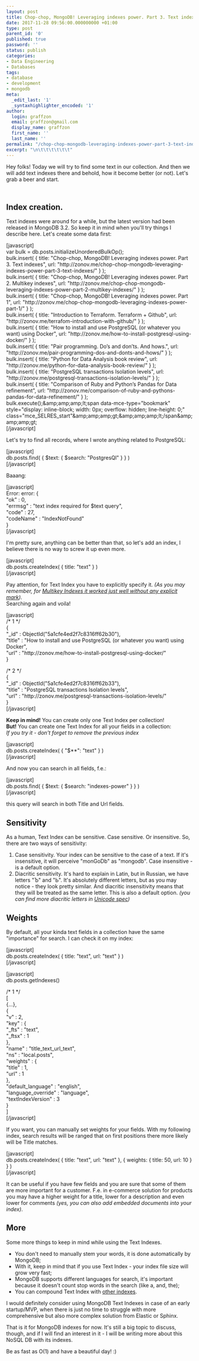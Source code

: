 ```yaml
---
layout: post
title: Chop-chop, MongoDB! Leveraging indexes power. Part 3. Text indexes
date: 2017-11-28 09:56:00.000000000 +01:00
type: post
parent_id: '0'
published: true
password: ''
status: publish
categories:
- Data Engineering
- Databases
tags:
- database
- development
- mongodb
meta:
  _edit_last: '1'
  _syntaxhighlighter_encoded: '1'
author:
  login: graffzon
  email: graffzon@gmail.com
  display_name: graffzon
  first_name: ''
  last_name: ''
permalink: "/chop-chop-mongodb-leveraging-indexes-power-part-3-text-indexes/"
excerpt: "\n\t\t\t\t\t\t"
---
```

<p>
				Hey folks! Today we will try to find some text in our collection. And then we will add text indexes there and behold, how it become better (or not). Let's grab a beer and start.</p>
<h2><!--more--><br />
Index creation.</h2>
<p>Text indexes were around for a while, but the latest version had been released in MongoDB 3.2. So keep it in mind when you'll try things I describe here. Let's create some data first:</p>
<p>[javascript]<br />
var bulk = db.posts.initializeUnorderedBulkOp();<br />
bulk.insert( { title: &quot;Chop-chop, MongoDB! Leveraging indexes power. Part 3. Text indexes&quot;, url: &quot;http://zonov.me/chop-chop-mongodb-leveraging-indexes-power-part-3-text-indexes/&quot; } );<br />
bulk.insert( { title: &quot;Chop-chop, MongoDB! Leveraging indexes power. Part 2. Multikey indexes&quot;, url: &quot;http://zonov.me/chop-chop-mongodb-leveraging-indexes-power-part-2-multikey-indexes/&quot; } );<br />
bulk.insert( { title: &quot;Chop-chop, MongoDB! Leveraging indexes power. Part 1&quot;, url: &quot;http://zonov.me/chop-chop-mongodb-leveraging-indexes-power-part-1/&quot; } );<br />
bulk.insert( { title: &quot;Introduction to Terraform. Terraform + Github&quot;, url: &quot;http://zonov.me/terrafom-introduction-with-github/&quot; } );<br />
bulk.insert( { title: &quot;How to install and use PostgreSQL (or whatever you want) using Docker&quot;, url: &quot;http://zonov.me/how-to-install-postgresql-using-docker/&quot; } );<br />
bulk.insert( { title: &quot;Pair programming. Do’s and don’ts. And hows.&quot;, url: &quot;http://zonov.me/pair-programming-dos-and-donts-and-hows/&quot; } );<br />
bulk.insert( { title: &quot;Python for Data Analysis book review&quot;, url: &quot;http://zonov.me/python-for-data-analysis-book-review/&quot; } );<br />
bulk.insert( { title: &quot;PostgreSQL transactions Isolation levels&quot;, url: &quot;http://zonov.me/postgresql-transactions-isolation-levels/&quot; } );<br />
bulk.insert( { title: &quot;Comparison of Ruby and Python’s Pandas for Data refinement&quot;, url: &quot;http://zonov.me/comparison-of-ruby-and-pythons-pandas-for-data-refinement/&quot; } );<br />
bulk.execute();&amp;amp;amp;amp;lt;span data-mce-type=&quot;bookmark&quot; style=&quot;display: inline-block; width: 0px; overflow: hidden; line-height: 0;&quot; class=&quot;mce_SELRES_start&quot;&amp;amp;amp;amp;gt;&amp;amp;amp;amp;lt;/span&amp;amp;amp;amp;gt;<br />
[/javascript]</p>
<p>Let's try to find all records, where I wrote anything related to PostgreSQL:</p>
<p>[javascript]<br />
db.posts.find( { $text: { $search: &quot;PostgresQl&quot; } } )<br />
[/javascript]</p>
<p>Baaang:</p>
<p>[javascript]<br />
Error: error: {<br />
	&quot;ok&quot; : 0,<br />
	&quot;errmsg&quot; : &quot;text index required for $text query&quot;,<br />
	&quot;code&quot; : 27,<br />
	&quot;codeName&quot; : &quot;IndexNotFound&quot;<br />
}<br />
[/javascript]</p>
<p>I'm pretty sure, anything can be better than that, so let's add an index, I believe there is no way to screw it up even more.</p>
<p>[javascript]<br />
db.posts.createIndex( { title: &quot;text&quot; } )<br />
[/javascript]</p>
<p>Pay attention, for Text Index you have to explicitly specify it. <i>(As you may remember, for <a href="http://zonov.me/chop-chop-mongodb-leveraging-indexes-power-part-2-multikey-indexes/" target="_blank" rel="noopener">Multikey Indexes it worked just well without any explicit mark</a>).</i><br />
Searching again and voila!</p>
<p>[javascript]<br />
/* 1 */<br />
{<br />
&quot;_id&quot; : ObjectId(&quot;5a1cfe4ed2f7c8316ff62b30&quot;),<br />
&quot;title&quot; : &quot;How to install and use PostgreSQL (or whatever you want) using Docker&quot;,<br />
&quot;url&quot; : &quot;http://zonov.me/how-to-install-postgresql-using-docker/&quot;<br />
}</p>
<p>/* 2 */<br />
{<br />
&quot;_id&quot; : ObjectId(&quot;5a1cfe4ed2f7c8316ff62b33&quot;),<br />
&quot;title&quot; : &quot;PostgreSQL transactions Isolation levels&quot;,<br />
&quot;url&quot; : &quot;http://zonov.me/postgresql-transactions-isolation-levels/&quot;<br />
}<br />
[/javascript]</p>
<p><b>Keep in mind!</b> You can create only one Text Index per collection!<br />
<b>But!</b> You can create one Text Index for all your fields in a collection:<br />
<i>If you try it - don't forget to remove the previous index</i></p>
<p>[javascript]<br />
db.posts.createIndex( { &quot;$**&quot;: &quot;text&quot; } )<br />
[/javascript]</p>
<p>And now you can search in all fields, f.e.:</p>
<p>[javascript]<br />
db.posts.find( { $text: { $search: &quot;indexes-power&quot; } } )<br />
[/javascript]</p>
<p>this query will search in both Title and Url fields.</p>
<h2>Sensitivity</h2>
<p>As a human, Text Index can be sensitive. Case sensitive. Or insensitive. So, there are two ways of sensitivity:</p>
<ol>
<li>Case sensitivity. Your index can be sensitive to the case of a text. If it's insensitive, it will perceive "monGoDb" as "mongodb". Case insensitive - is a default option.</li>
<li>Diacritic sensitivity. It's hard to explain in Latin, but in Russian, we have letters "Ъ" and "Ь". It's absolutely different letters, but as you may notice - they look pretty similar. And diacritic insensitivity means that they will be treated as the same letter. This is also a default option. <em>(you can find more diacritic letters in <a href="http://www.unicode.org/Public/8.0.0/ucd/PropList.txt" target="_blank" rel="noopener">Unicode spec</a>)</em></li>
</ol>
<h2>Weights</h2>
<p>By default, all your kinda text fields in a collection have the same "importance" for search. I can check it on my index:</p>
<p>[javascript]<br />
db.posts.createIndex( { title: &quot;text&quot;, url: &quot;text&quot; } )<br />
[/javascript]</p>
<p>[javascript]<br />
db.posts.getIndexes()</p>
<p>/* 1 */<br />
[<br />
    {...},<br />
    {<br />
        &quot;v&quot; : 2,<br />
        &quot;key&quot; : {<br />
            &quot;_fts&quot; : &quot;text&quot;,<br />
            &quot;_ftsx&quot; : 1<br />
        },<br />
        &quot;name&quot; : &quot;title_text_url_text&quot;,<br />
        &quot;ns&quot; : &quot;local.posts&quot;,<br />
        &quot;weights&quot; : {<br />
            &quot;title&quot; : 1,<br />
            &quot;url&quot; : 1<br />
        },<br />
        &quot;default_language&quot; : &quot;english&quot;,<br />
        &quot;language_override&quot; : &quot;language&quot;,<br />
        &quot;textIndexVersion&quot; : 3<br />
    }<br />
]<br />
[/javascript]</p>
<p>If you want, you can manually set weights for your fields. With my following index, search results will be ranged that on first positions there more likely will be Title matches.</p>
<p>[javascript]<br />
db.posts.createIndex( { title: &quot;text&quot;, url: &quot;text&quot; }, { weights: { title: 50, url: 10 } } )<br />
[/javascript]</p>
<p>It can be useful if you have few fields and you are sure that some of them are more important for a customer. F.e. in e-commerce solution for products you may have a higher weight for a title, lower for a description and even lower for comments <i>(yes, you can also add embedded documents into your index)</i>.</p>
<h2>More</h2>
<p>Some more things to keep in mind while using the Text Indexes.</p>
<ul>
<li>You don't need to manually stem your words, it is done automatically by MongoDB;</li>
<li>With it, keep in mind that if you use Text Index - your index file size will grow very fast;</li>
<li>MongoDB supports different languages for search, it's important because it doesn't count stop words in the search (like a, and, the);</li>
<li>You can compound Text Index with <a href="http://zonov.me/chop-chop-mongodb-leveraging-indexes-power-part-1/" target="_blank" rel="noopener">other indexes</a>.</li>
</ul>
<p>I would definitely consider using MongoDB Text Indexes in case of an early startup/MVP, when there is just no time to struggle with more comprehensive but also more complex solution from Elastic or Sphinx.</p>
<p>That is it for MongoDB indexes for now. It's still a big topic to discuss, though, and if I will find an interest in it - I will be writing more about this NoSQL DB with its indexes.</p>
<p>Be as fast as O(1) and have a beautiful day! :)		</p>
